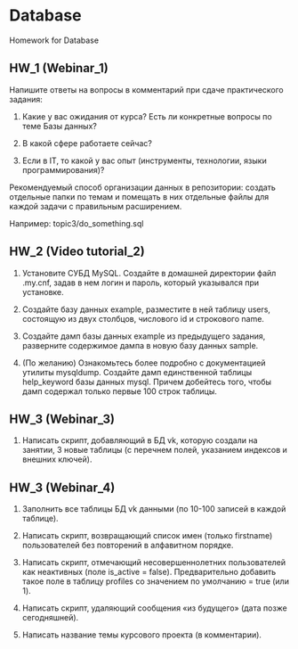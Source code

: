 # Database
Homework for Database

## HW_1 (Webinar_1)

Напишите ответы на вопросы в комментарий при сдаче практического задания:

1. Какие у вас ожидания от курса? Есть ли конкретные вопросы по теме Базы данных?

2. В какой сфере работаете сейчас?

3. Если в IT, то какой у вас опыт (инструменты, технологии, языки программирования)?

Рекомендуемый способ организации данных в репозитории: создать отдельные папки по темам и помещать в них отдельные файлы для каждой задачи с правильным расширением.

Например: topic3/do_something.sql

## HW_2 (Video tutorial_2)

1. Установите СУБД MySQL. Создайте в домашней директории файл .my.cnf, задав в нем логин и пароль, который указывался при установке.

2. Создайте базу данных example, разместите в ней таблицу users, состоящую из двух столбцов, числового id и строкового name.

3. Создайте дамп базы данных example из предыдущего задания, разверните содержимое дампа в новую базу данных sample.

4. (По желанию) Ознакомьтесь более подробно с документацией утилиты mysqldump. Создайте дамп единственной таблицы help_keyword базы данных mysql. Причем добейтесь того, чтобы дамп содержал только первые 100 строк таблицы.

## HW_3 (Webinar_3)

1. Написать скрипт, добавляющий в БД vk, которую создали на занятии, 3 новые таблицы (с перечнем полей, указанием индексов и внешних ключей).

## HW_3 (Webinar_4)

1. Заполнить все таблицы БД vk данными (по 10-100 записей в каждой таблице).

2. Написать скрипт, возвращающий список имен (только firstname) пользователей без повторений в алфавитном порядке.

3. Написать скрипт, отмечающий несовершеннолетних пользователей как неактивных (поле is_active = false). Предварительно добавить такое поле в таблицу profiles со значением по умолчанию = true (или 1).

4. Написать скрипт, удаляющий сообщения «из будущего» (дата позже сегодняшней).

5. Написать название темы курсового проекта (в комментарии).
